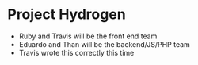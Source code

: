# Project Hydrogen 

* Ruby and Travis will be the front end team
* Eduardo and Than will be the backend/JS/PHP team
* Travis wrote this correctly this time 


